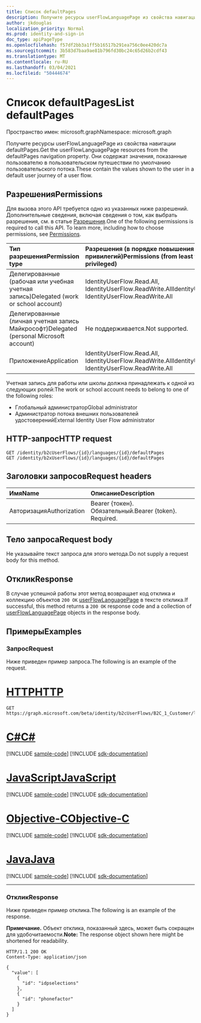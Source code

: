```yaml
---
title: Список defaultPages
description: Получите ресурсы userFlowLanguagePage из свойства навигации defaultPages.
author: jkdouglas
localization_priority: Normal
ms.prod: identity-and-sign-in
doc_type: apiPageType
ms.openlocfilehash: f57df2bb3a1ff5b16517b291ea756c0ee420dc7a
ms.sourcegitcommit: 3b583d7baa9ae81b796fd30bc24c65d26b2cdf43
ms.translationtype: MT
ms.contentlocale: ru-RU
ms.lasthandoff: 03/04/2021
ms.locfileid: "50444674"
---
```

# <a name="list-defaultpages"></a><span data-ttu-id="ad96b-103">Список defaultPages</span><span class="sxs-lookup"><span data-stu-id="ad96b-103">List defaultPages</span></span>

<span data-ttu-id="ad96b-104">Пространство имен: microsoft.graph</span><span class="sxs-lookup"><span data-stu-id="ad96b-104">Namespace: microsoft.graph</span></span>

<span data-ttu-id="ad96b-105">Получите ресурсы userFlowLanguagePage из свойства навигации defaultPages.</span><span class="sxs-lookup"><span data-stu-id="ad96b-105">Get the userFlowLanguagePage resources from the defaultPages navigation property.</span></span> <span data-ttu-id="ad96b-106">Они содержат значения, показанные пользователю в пользовательском путешествии по умолчанию пользовательского потока.</span><span class="sxs-lookup"><span data-stu-id="ad96b-106">These contain the values shown to the user in a default user journey of a user flow.</span></span>

## <a name="permissions"></a><span data-ttu-id="ad96b-107">Разрешения</span><span class="sxs-lookup"><span data-stu-id="ad96b-107">Permissions</span></span>

<span data-ttu-id="ad96b-p102">Для вызова этого API требуется одно из указанных ниже разрешений. Дополнительные сведения, включая сведения о том, как выбрать разрешения, см. в статье [Разрешения](/graph/permissions-reference).</span><span class="sxs-lookup"><span data-stu-id="ad96b-p102">One of the following permissions is required to call this API. To learn more, including how to choose permissions, see [Permissions](/graph/permissions-reference).</span></span>

|<span data-ttu-id="ad96b-110">Тип разрешения</span><span class="sxs-lookup"><span data-stu-id="ad96b-110">Permission type</span></span>      | <span data-ttu-id="ad96b-111">Разрешения (в порядке повышения привилегий)</span><span class="sxs-lookup"><span data-stu-id="ad96b-111">Permissions (from least to most privileged)</span></span>              |
|:--------------------|:---------------------------------------------------------|
|<span data-ttu-id="ad96b-112">Делегированные (рабочая или учебная учетная запись)</span><span class="sxs-lookup"><span data-stu-id="ad96b-112">Delegated (work or school account)</span></span>|<span data-ttu-id="ad96b-113">IdentityUserFlow.Read.All, IdentityUserFlow.ReadWrite.All</span><span class="sxs-lookup"><span data-stu-id="ad96b-113">IdentityUserFlow.Read.All, IdentityUserFlow.ReadWrite.All</span></span>|
|<span data-ttu-id="ad96b-114">Делегированные (личная учетная запись Майкрософт)</span><span class="sxs-lookup"><span data-stu-id="ad96b-114">Delegated (personal Microsoft account)</span></span>| <span data-ttu-id="ad96b-115">Не поддерживается.</span><span class="sxs-lookup"><span data-stu-id="ad96b-115">Not supported.</span></span>|
|<span data-ttu-id="ad96b-116">Приложение</span><span class="sxs-lookup"><span data-stu-id="ad96b-116">Application</span></span>|<span data-ttu-id="ad96b-117">IdentityUserFlow.Read.All, IdentityUserFlow.ReadWrite.All</span><span class="sxs-lookup"><span data-stu-id="ad96b-117">IdentityUserFlow.Read.All, IdentityUserFlow.ReadWrite.All</span></span>|

<span data-ttu-id="ad96b-118">Учетная запись для работы или школы должна принадлежать к одной из следующих ролей:</span><span class="sxs-lookup"><span data-stu-id="ad96b-118">The work or school account needs to belong to one of the following roles:</span></span>

* <span data-ttu-id="ad96b-119">Глобальный администратор</span><span class="sxs-lookup"><span data-stu-id="ad96b-119">Global administrator</span></span>
* <span data-ttu-id="ad96b-120">Администратор потока внешних пользователей удостоверений</span><span class="sxs-lookup"><span data-stu-id="ad96b-120">External Identity User Flow administrator</span></span>

## <a name="http-request"></a><span data-ttu-id="ad96b-121">HTTP-запрос</span><span class="sxs-lookup"><span data-stu-id="ad96b-121">HTTP request</span></span>

<!-- {
  "blockType": "ignored"
}
-->

``` http
GET /identity/b2cUserFlows/{id}/languages/{id}/defaultPages
GET /identity/b2xUserFlows/{id}/languages/{id}/defaultPages
```

## <a name="request-headers"></a><span data-ttu-id="ad96b-122">Заголовки запросов</span><span class="sxs-lookup"><span data-stu-id="ad96b-122">Request headers</span></span>

|<span data-ttu-id="ad96b-123">Имя</span><span class="sxs-lookup"><span data-stu-id="ad96b-123">Name</span></span>|<span data-ttu-id="ad96b-124">Описание</span><span class="sxs-lookup"><span data-stu-id="ad96b-124">Description</span></span>|
|:---|:---|
|<span data-ttu-id="ad96b-125">Авторизация</span><span class="sxs-lookup"><span data-stu-id="ad96b-125">Authorization</span></span>|<span data-ttu-id="ad96b-p103">Bearer {токен}. Обязательный.</span><span class="sxs-lookup"><span data-stu-id="ad96b-p103">Bearer {token}. Required.</span></span>|

## <a name="request-body"></a><span data-ttu-id="ad96b-128">Тело запроса</span><span class="sxs-lookup"><span data-stu-id="ad96b-128">Request body</span></span>

<span data-ttu-id="ad96b-129">Не указывайте текст запроса для этого метода.</span><span class="sxs-lookup"><span data-stu-id="ad96b-129">Do not supply a request body for this method.</span></span>

## <a name="response"></a><span data-ttu-id="ad96b-130">Отклик</span><span class="sxs-lookup"><span data-stu-id="ad96b-130">Response</span></span>

<span data-ttu-id="ad96b-131">В случае успешной работы этот метод возвращает код отклика и коллекцию объектов `200 OK` [userFlowLanguagePage](../resources/userflowlanguagepage.md) в тексте отклика.</span><span class="sxs-lookup"><span data-stu-id="ad96b-131">If successful, this method returns a `200 OK` response code and a collection of [userFlowLanguagePage](../resources/userflowlanguagepage.md) objects in the response body.</span></span>

## <a name="examples"></a><span data-ttu-id="ad96b-132">Примеры</span><span class="sxs-lookup"><span data-stu-id="ad96b-132">Examples</span></span>

### <a name="request"></a><span data-ttu-id="ad96b-133">Запрос</span><span class="sxs-lookup"><span data-stu-id="ad96b-133">Request</span></span>

<span data-ttu-id="ad96b-134">Ниже приведен пример запроса.</span><span class="sxs-lookup"><span data-stu-id="ad96b-134">The following is an example of the request.</span></span>


# <a name="http"></a>[<span data-ttu-id="ad96b-135">HTTP</span><span class="sxs-lookup"><span data-stu-id="ad96b-135">HTTP</span></span>](#tab/http)
<!-- {
  "blockType": "request",
  "name": "get_userflowlanguagepage"
}
-->

``` http
GET https://graph.microsoft.com/beta/identity/b2cUserFlows/B2C_1_Customer/languages/en/defaultPages
```
# <a name="c"></a>[<span data-ttu-id="ad96b-136">C#</span><span class="sxs-lookup"><span data-stu-id="ad96b-136">C#</span></span>](#tab/csharp)
[!INCLUDE [sample-code](../includes/snippets/csharp/get-userflowlanguagepage-csharp-snippets.md)]
[!INCLUDE [sdk-documentation](../includes/snippets/snippets-sdk-documentation-link.md)]

# <a name="javascript"></a>[<span data-ttu-id="ad96b-137">JavaScript</span><span class="sxs-lookup"><span data-stu-id="ad96b-137">JavaScript</span></span>](#tab/javascript)
[!INCLUDE [sample-code](../includes/snippets/javascript/get-userflowlanguagepage-javascript-snippets.md)]
[!INCLUDE [sdk-documentation](../includes/snippets/snippets-sdk-documentation-link.md)]

# <a name="objective-c"></a>[<span data-ttu-id="ad96b-138">Objective-C</span><span class="sxs-lookup"><span data-stu-id="ad96b-138">Objective-C</span></span>](#tab/objc)
[!INCLUDE [sample-code](../includes/snippets/objc/get-userflowlanguagepage-objc-snippets.md)]
[!INCLUDE [sdk-documentation](../includes/snippets/snippets-sdk-documentation-link.md)]

# <a name="java"></a>[<span data-ttu-id="ad96b-139">Java</span><span class="sxs-lookup"><span data-stu-id="ad96b-139">Java</span></span>](#tab/java)
[!INCLUDE [sample-code](../includes/snippets/java/get-userflowlanguagepage-java-snippets.md)]
[!INCLUDE [sdk-documentation](../includes/snippets/snippets-sdk-documentation-link.md)]

---


### <a name="response"></a><span data-ttu-id="ad96b-140">Отклик</span><span class="sxs-lookup"><span data-stu-id="ad96b-140">Response</span></span>

<span data-ttu-id="ad96b-141">Ниже приведен пример отклика.</span><span class="sxs-lookup"><span data-stu-id="ad96b-141">The following is an example of the response.</span></span>

<span data-ttu-id="ad96b-142">**Примечание.** Объект отклика, показанный здесь, может быть сокращен для удобочитаемости.</span><span class="sxs-lookup"><span data-stu-id="ad96b-142">**Note:** The response object shown here might be shortened for readability.</span></span>
<!-- {
  "blockType": "response",
  "truncated": true,
  "@odata.type": "Collection(microsoft.graph.userFlowLanguagePage)"
}
-->

``` http
HTTP/1.1 200 OK
Content-Type: application/json

{
  "value": [
    {
      "id": "idpselections"
    },
    {
      "id": "phonefactor"
    }
  ]
}
```
